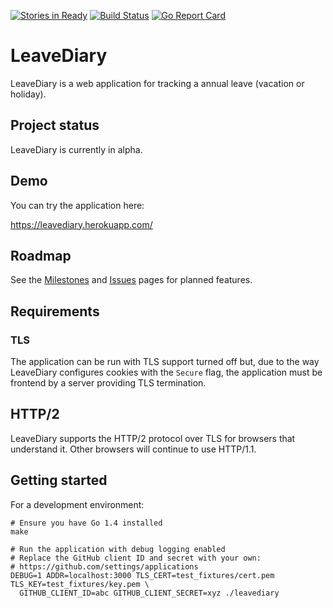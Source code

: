 [![Stories in Ready](https://badge.waffle.io/mattbostock/leavediary.png?label=ready&title=Ready)](https://waffle.io/mattbostock/leavediary)
[![Build Status](https://travis-ci.org/mattbostock/leavediary.svg?branch=master)](https://travis-ci.org/mattbostock/leavediary)
[![Go Report Card](http://goreportcard.com/badge/mattbostock/leavediary)](http://goreportcard.com/report/mattbostock/leavediary)

# LeaveDiary

LeaveDiary is a web application for tracking a annual leave (vacation or holiday).

## Project status

LeaveDiary is currently in alpha.

## Demo

You can try the application here:

https://leavediary.herokuapp.com/

## Roadmap

See the [Milestones](https://github.com/mattbostock/leavediary/milestones) and
[Issues](https://github.com/mattbostock/leavediary/issues) pages for planned
features.

## Requirements

### TLS

The application can be run with TLS support turned off but, due to the way
LeaveDiary configures cookies with the `Secure` flag, the application must be
frontend by a server providing TLS termination.

## HTTP/2

LeaveDiary supports the HTTP/2 protocol over TLS for browsers that understand it.
Other browsers will continue to use HTTP/1.1.

## Getting started

For a development environment:

    # Ensure you have Go 1.4 installed
    make

    # Run the application with debug logging enabled
    # Replace the GitHub client ID and secret with your own:
    # https://github.com/settings/applications
    DEBUG=1 ADDR=localhost:3000 TLS_CERT=test_fixtures/cert.pem TLS_KEY=test_fixtures/key.pem \
      GITHUB_CLIENT_ID=abc GITHUB_CLIENT_SECRET=xyz ./leavediary
